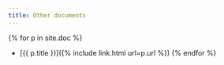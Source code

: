 ```yaml
---
title: Other documents
---
```


{% for p in site.doc %}
* [{{ p.title }}]({% include link.html url=p.url %})
{% endfor %}
